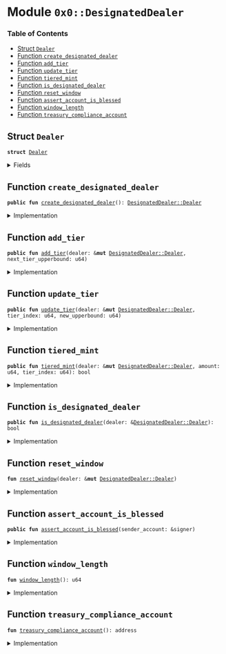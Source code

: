 
<a name="0x0_DesignatedDealer"></a>

# Module `0x0::DesignatedDealer`

### Table of Contents

-  [Struct `Dealer`](#0x0_DesignatedDealer_Dealer)
-  [Function `create_designated_dealer`](#0x0_DesignatedDealer_create_designated_dealer)
-  [Function `add_tier`](#0x0_DesignatedDealer_add_tier)
-  [Function `update_tier`](#0x0_DesignatedDealer_update_tier)
-  [Function `tiered_mint`](#0x0_DesignatedDealer_tiered_mint)
-  [Function `is_designated_dealer`](#0x0_DesignatedDealer_is_designated_dealer)
-  [Function `reset_window`](#0x0_DesignatedDealer_reset_window)
-  [Function `assert_account_is_blessed`](#0x0_DesignatedDealer_assert_account_is_blessed)
-  [Function `window_length`](#0x0_DesignatedDealer_window_length)
-  [Function `treasury_compliance_account`](#0x0_DesignatedDealer_treasury_compliance_account)



<a name="0x0_DesignatedDealer_Dealer"></a>

## Struct `Dealer`



<pre><code><b>struct</b> <a href="#0x0_DesignatedDealer_Dealer">Dealer</a>
</code></pre>



<details>
<summary>Fields</summary>


<dl>
<dt>

<code>window_start: u64</code>
</dt>
<dd>
 Time window start in microseconds
</dd>
<dt>

<code>window_inflow: u64</code>
</dt>
<dd>
 The minted inflow during this time window
</dd>
<dt>

<code>is_certified: bool</code>
</dt>
<dd>
 Association grants
</dd>
<dt>

<code>tiers: vector&lt;u64&gt;</code>
</dt>
<dd>
 0-indexed array of tier upperbounds
</dd>
</dl>


</details>

<a name="0x0_DesignatedDealer_create_designated_dealer"></a>

## Function `create_designated_dealer`



<pre><code><b>public</b> <b>fun</b> <a href="#0x0_DesignatedDealer_create_designated_dealer">create_designated_dealer</a>(): <a href="#0x0_DesignatedDealer_Dealer">DesignatedDealer::Dealer</a>
</code></pre>



<details>
<summary>Implementation</summary>


<pre><code><b>public</b> <b>fun</b> <a href="#0x0_DesignatedDealer_create_designated_dealer">create_designated_dealer</a>(
): <a href="#0x0_DesignatedDealer_Dealer">Dealer</a> {
    <a href="#0x0_DesignatedDealer_Dealer">Dealer</a> {
        window_start: <a href="libra_time.md#0x0_LibraTimestamp_now_microseconds">LibraTimestamp::now_microseconds</a>(),
        window_inflow: 0,
        is_certified: <b>true</b>,
        tiers: <a href="vector.md#0x0_Vector_empty">Vector::empty</a>(),
    }
}
</code></pre>



</details>

<a name="0x0_DesignatedDealer_add_tier"></a>

## Function `add_tier`



<pre><code><b>public</b> <b>fun</b> <a href="#0x0_DesignatedDealer_add_tier">add_tier</a>(dealer: &<b>mut</b> <a href="#0x0_DesignatedDealer_Dealer">DesignatedDealer::Dealer</a>, next_tier_upperbound: u64)
</code></pre>



<details>
<summary>Implementation</summary>


<pre><code><b>public</b> <b>fun</b> <a href="#0x0_DesignatedDealer_add_tier">add_tier</a>(dealer: &<b>mut</b> <a href="#0x0_DesignatedDealer_Dealer">Dealer</a>, next_tier_upperbound: u64)
{
    <b>let</b> tiers = &<b>mut</b> dealer.tiers;
    <b>let</b> number_of_tiers: u64 = <a href="vector.md#0x0_Vector_length">Vector::length</a>(tiers);
    // INVALID_TIER_ADDITION
    Txn::assert(number_of_tiers &lt;= 4, 3);
    <b>if</b> (number_of_tiers &gt; 1) {
        <b>let</b> prev_tier = *<a href="vector.md#0x0_Vector_borrow">Vector::borrow</a>(tiers, number_of_tiers - 1);
        // INVALID_TIER_START
        Txn::assert(prev_tier &lt; next_tier_upperbound, 4);
    };
    <a href="vector.md#0x0_Vector_push_back">Vector::push_back</a>(tiers, next_tier_upperbound);
}
</code></pre>



</details>

<a name="0x0_DesignatedDealer_update_tier"></a>

## Function `update_tier`



<pre><code><b>public</b> <b>fun</b> <a href="#0x0_DesignatedDealer_update_tier">update_tier</a>(dealer: &<b>mut</b> <a href="#0x0_DesignatedDealer_Dealer">DesignatedDealer::Dealer</a>, tier_index: u64, new_upperbound: u64)
</code></pre>



<details>
<summary>Implementation</summary>


<pre><code><b>public</b> <b>fun</b> <a href="#0x0_DesignatedDealer_update_tier">update_tier</a>(dealer: &<b>mut</b> <a href="#0x0_DesignatedDealer_Dealer">Dealer</a>, tier_index: u64, new_upperbound: u64)
{
    <b>let</b> tiers = &<b>mut</b> dealer.tiers;
    <b>let</b> number_of_tiers = <a href="vector.md#0x0_Vector_length">Vector::length</a>(tiers);
    // INVALID_TIER_INDEX
    Txn::assert(tier_index &lt;= 4, 3);
    Txn::assert(tier_index &lt; number_of_tiers, 3);
    // Make sure that this new start for the tier is consistent
    // with the tier above it.
    <b>let</b> next_tier = tier_index + 1;
    <b>if</b> (next_tier &lt; number_of_tiers) {
        // INVALID_TIER_START
        Txn::assert(new_upperbound &lt; *<a href="vector.md#0x0_Vector_borrow">Vector::borrow</a>(tiers, next_tier), 4);
    };
    <b>let</b> tier_mut = <a href="vector.md#0x0_Vector_borrow_mut">Vector::borrow_mut</a>(tiers, tier_index);
    *tier_mut = new_upperbound;
}
</code></pre>



</details>

<a name="0x0_DesignatedDealer_tiered_mint"></a>

## Function `tiered_mint`



<pre><code><b>public</b> <b>fun</b> <a href="#0x0_DesignatedDealer_tiered_mint">tiered_mint</a>(dealer: &<b>mut</b> <a href="#0x0_DesignatedDealer_Dealer">DesignatedDealer::Dealer</a>, amount: u64, tier_index: u64): bool
</code></pre>



<details>
<summary>Implementation</summary>


<pre><code><b>public</b> <b>fun</b> <a href="#0x0_DesignatedDealer_tiered_mint">tiered_mint</a>(dealer: &<b>mut</b> <a href="#0x0_DesignatedDealer_Dealer">Dealer</a>, amount: u64, tier_index: u64): bool {
    <a href="#0x0_DesignatedDealer_reset_window">reset_window</a>(dealer);
    <b>let</b> cur_inflow = *&dealer.window_inflow;
    <b>let</b> tiers = &<b>mut</b> dealer.tiers;
    // If the tier_index is one past the bounded tiers, minting is unbounded
    <b>let</b> number_of_tiers = <a href="vector.md#0x0_Vector_length">Vector::length</a>(tiers);
    <b>let</b> tier_check = &<b>mut</b> <b>false</b>;
    <b>if</b> (tier_index == number_of_tiers) {
        *tier_check = <b>true</b>;
    } <b>else</b> {
        <b>let</b> tier_upperbound: u64 = *<a href="vector.md#0x0_Vector_borrow">Vector::borrow</a>(tiers, tier_index);
        *tier_check = (cur_inflow + amount &lt;= tier_upperbound);
    };
    <b>if</b> (*tier_check) {
        dealer.window_inflow = cur_inflow + amount;
    };
    *tier_check
}
</code></pre>



</details>

<a name="0x0_DesignatedDealer_is_designated_dealer"></a>

## Function `is_designated_dealer`



<pre><code><b>public</b> <b>fun</b> <a href="#0x0_DesignatedDealer_is_designated_dealer">is_designated_dealer</a>(dealer: &<a href="#0x0_DesignatedDealer_Dealer">DesignatedDealer::Dealer</a>): bool
</code></pre>



<details>
<summary>Implementation</summary>


<pre><code><b>public</b> <b>fun</b> <a href="#0x0_DesignatedDealer_is_designated_dealer">is_designated_dealer</a>(dealer: &<a href="#0x0_DesignatedDealer_Dealer">Dealer</a>): bool
{
    *&dealer.is_certified
}
</code></pre>



</details>

<a name="0x0_DesignatedDealer_reset_window"></a>

## Function `reset_window`



<pre><code><b>fun</b> <a href="#0x0_DesignatedDealer_reset_window">reset_window</a>(dealer: &<b>mut</b> <a href="#0x0_DesignatedDealer_Dealer">DesignatedDealer::Dealer</a>)
</code></pre>



<details>
<summary>Implementation</summary>


<pre><code><b>fun</b> <a href="#0x0_DesignatedDealer_reset_window">reset_window</a>(dealer: &<b>mut</b> <a href="#0x0_DesignatedDealer_Dealer">Dealer</a>) {
    <b>let</b> current_time = <a href="libra_time.md#0x0_LibraTimestamp_now_microseconds">LibraTimestamp::now_microseconds</a>();
    <b>if</b> (current_time &gt; dealer.window_start + <a href="#0x0_DesignatedDealer_window_length">window_length</a>()) {
        dealer.window_start = current_time;
        dealer.window_inflow = 0;
    }
}
</code></pre>



</details>

<a name="0x0_DesignatedDealer_assert_account_is_blessed"></a>

## Function `assert_account_is_blessed`



<pre><code><b>public</b> <b>fun</b> <a href="#0x0_DesignatedDealer_assert_account_is_blessed">assert_account_is_blessed</a>(sender_account: &signer)
</code></pre>



<details>
<summary>Implementation</summary>


<pre><code><b>public</b> <b>fun</b> <a href="#0x0_DesignatedDealer_assert_account_is_blessed">assert_account_is_blessed</a>(sender_account: &signer) {
    // Verify that the sender is treasury compliant account
    Txn::assert(<a href="signer.md#0x0_Signer_address_of">Signer::address_of</a>(sender_account) == <a href="#0x0_DesignatedDealer_treasury_compliance_account">treasury_compliance_account</a>(), 0)
}
</code></pre>



</details>

<a name="0x0_DesignatedDealer_window_length"></a>

## Function `window_length`



<pre><code><b>fun</b> <a href="#0x0_DesignatedDealer_window_length">window_length</a>(): u64
</code></pre>



<details>
<summary>Implementation</summary>


<pre><code><b>fun</b> <a href="#0x0_DesignatedDealer_window_length">window_length</a>(): u64 {
    // number of microseconds in a day
    86400000000
}
</code></pre>



</details>

<a name="0x0_DesignatedDealer_treasury_compliance_account"></a>

## Function `treasury_compliance_account`



<pre><code><b>fun</b> <a href="#0x0_DesignatedDealer_treasury_compliance_account">treasury_compliance_account</a>(): address
</code></pre>



<details>
<summary>Implementation</summary>


<pre><code><b>fun</b> <a href="#0x0_DesignatedDealer_treasury_compliance_account">treasury_compliance_account</a>(): address {
    0xB1E55ED
}
</code></pre>



</details>
